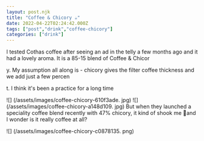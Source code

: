 ```yaml
---
layout: post.njk
title: "Coffee & Chicory ☕"
date: 2022-04-22T02:24:42.000Z
tags: ["post","drink","coffee-chicory"]
categories: ["drink"]
---
```


I tested Cothas coffee after seeing an ad in the telly a few months ago and it had a lovely aroma. It is a 85-15 blend of Coffee & Chicor

y. My assumption all along is - chicory gives the filter coffee thickness and we add just a few percen

t. I think it's been a practice for a long time

![] (/assets/images/coffee-chicory-610f3ade. jpg) ![] (/assets/images/coffee-chicory-a148d109. jpg) But when they launched a speciality coffee blend recently with 47% chicory, it kind of shook me 🤦and I wonder is it really coffee at all?

![] (/assets/images/coffee-chicory-c0878135. png)
